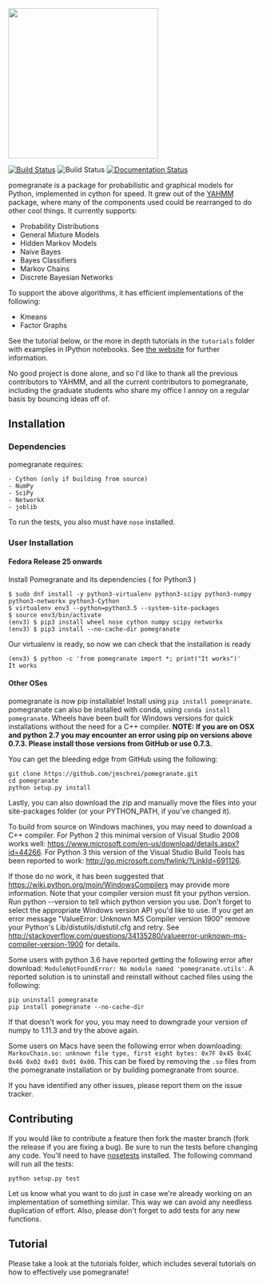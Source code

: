 <img src="https://github.com/jmschrei/pomegranate/blob/master/docs/logo/pomegranate-logo.png" width=300>

[![Build Status](https://travis-ci.org/jmschrei/pomegranate.svg?branch=master)](https://travis-ci.org/jmschrei/pomegranate) ![Build Status](https://ci.appveyor.com/api/projects/status/github/jmschrei/pomegranate?svg=True) [![Documentation Status](https://readthedocs.org/projects/pomegranate/badge/?version=latest)](http://pomegranate.readthedocs.io/en/latest/?badge=latest)

pomegranate is a package for probabilistic and graphical models for Python, implemented in cython for speed. It grew out of the [YAHMM](https://github.com/jmschrei/yahmm) package, where many of the components used could be rearranged to do other cool things. It currently supports:

* Probability Distributions
* General Mixture Models
* Hidden Markov Models
* Naive Bayes
* Bayes Classifiers
* Markov Chains
* Discrete Bayesian Networks

To support the above algorithms, it has efficient implementations of the following:

* Kmeans
* Factor Graphs

See the tutorial below, or the more in depth tutorials in the `tutorials` folder with examples in IPython notebooks. See [the website](http://pomegranate.readthedocs.org/en/latest/) for further information.

No good project is done alone, and so I'd like to thank all the previous contributors to YAHMM, and all the current contributors to pomegranate, including the graduate students who share my office I annoy on a regular basis by bouncing ideas off of.
## Installation

### Dependencies

pomegranate requires:

```
- Cython (only if building from source)
- NumPy
- SciPy
- NetworkX
- joblib
```

To run the tests, you also must have `nose` installed.

### User Installation

#### Fedora Release 25 onwards

Install Pomegranate and its dependencies ( for Python3 )

```
$ sudo dnf install -y python3-virtualenv python3-scipy python3-numpy python3-networkx python3-Cython
$ virtualenv env3 --python=python3.5 --system-site-packages
$ source env3/bin/activate
(env3) $ pip3 install wheel nose cython numpy scipy networkx
(env3) $ pip3 install --no-cache-dir pomegranate
```

Our virtualenv is ready, so now we can check that the installation is ready

```
(env3) $ python -c 'from pomegranate import *; print("It works")'
It works
```

#### Other OSes

pomegranate is now pip installable! Install using `pip install pomegranate`. pomegranate can also be installed with conda, using `conda install pomegranate`. Wheels have been built for Windows versions for quick installations without the need for a C++ compiler. **NOTE: If you are on OSX and python 2.7 you may encounter an error using pip on versions above 0.7.3. Please install those versions from GitHub or use 0.7.3.**

You can get the bleeding edge from GitHub using the following:

```
git clone https://github.com/jmschrei/pomegranate.git
cd pomegranate
python setup.py install
```

Lastly, you can also download the zip and manually move the files into your site-packages folder (or your PYTHON_PATH, if you've changed it).

To build from source on Windows machines, you may need to download a C++ compiler. For Python 2 this minimal version of Visual Studio 2008 works well: https://www.microsoft.com/en-us/download/details.aspx?id=44266. For Python 3 this version of the Visual Studio Build Tools has been reported to work: http://go.microsoft.com/fwlink/?LinkId=691126. 

If those do no work, it has been suggested that https://wiki.python.org/moin/WindowsCompilers may provide more information. Note that your compiler version must fit your python version. Run python --version to tell which python version you use. Don't forget to select the appropriate Windows version API you'd like to use. If you get an error message "ValueError: Unknown MS Compiler version 1900" remove your Python's Lib/distutils/distutil.cfg and retry. See http://stackoverflow.com/questions/34135280/valueerror-unknown-ms-compiler-version-1900 for details.

Some users with python 3.6 have reported getting the following error after download: `ModuleNotFoundError: No module named 'pomegranate.utils'`. A reported solution is to uninstall and reinstall without cached files using the following:

```
pip uninstall pomegranate
pip install pomegranate --no-cache-dir
```

If that doesn't work for you, you may need to downgrade your version of numpy to 1.11.3 and try the above again. 

Some users on Macs have seen the following error when downloading: `MarkovChain.so: unknown file type, first eight bytes: 0x7F 0x45 0x4C 0x46 0x02 0x01 0x01 0x00`. This can be fixed by removing the `.so` files from the pomegranate installation or by building pomegranate from source.

If you have identified any other issues, please report them on the issue tracker.

## Contributing

If you would like to contribute a feature then fork the master branch (fork the release if you are fixing a bug). Be sure to run the tests before changing any code. You'll need to have [nosetests](https://github.com/nose-devs/nose) installed. The following command will run all the tests:
```
python setup.py test
```
Let us know what you want to do just in case we're already working on an implementation of something similar. This way we can avoid any needless duplication of effort. Also, please don't forget to add tests for any new functions.

## Tutorial

Please take a look at the tutorials folder, which includes several tutorials on how to effectively use pomegranate!
